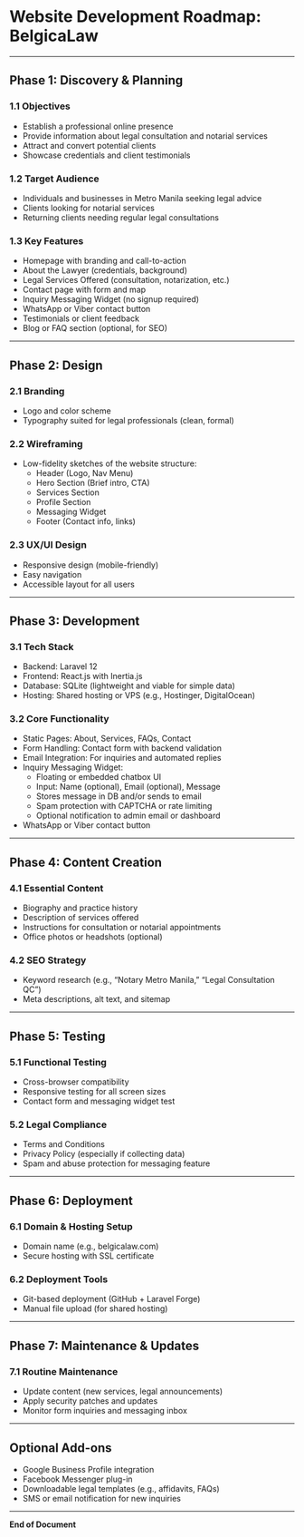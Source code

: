 # Website Development Roadmap: BelgicaLaw

---

## Phase 1: Discovery & Planning

### 1.1 Objectives
- Establish a professional online presence
- Provide information about legal consultation and notarial services
- Attract and convert potential clients
- Showcase credentials and client testimonials

### 1.2 Target Audience
- Individuals and businesses in Metro Manila seeking legal advice
- Clients looking for notarial services
- Returning clients needing regular legal consultations

### 1.3 Key Features
- Homepage with branding and call-to-action
- About the Lawyer (credentials, background)
- Legal Services Offered (consultation, notarization, etc.)
- Contact page with form and map
- Inquiry Messaging Widget (no signup required)
- WhatsApp or Viber contact button
- Testimonials or client feedback
- Blog or FAQ section (optional, for SEO)

---

## Phase 2: Design

### 2.1 Branding
- Logo and color scheme
- Typography suited for legal professionals (clean, formal)

### 2.2 Wireframing
- Low-fidelity sketches of the website structure:
  - Header (Logo, Nav Menu)
  - Hero Section (Brief intro, CTA)
  - Services Section
  - Profile Section
  - Messaging Widget
  - Footer (Contact info, links)

### 2.3 UX/UI Design
- Responsive design (mobile-friendly)
- Easy navigation
- Accessible layout for all users

---

## Phase 3: Development

### 3.1 Tech Stack
- Backend: Laravel 12
- Frontend: React.js with Inertia.js
- Database: SQLite (lightweight and viable for simple data)
- Hosting: Shared hosting or VPS (e.g., Hostinger, DigitalOcean)

### 3.2 Core Functionality
- Static Pages: About, Services, FAQs, Contact
- Form Handling: Contact form with backend validation
- Email Integration: For inquiries and automated replies
- Inquiry Messaging Widget:
  - Floating or embedded chatbox UI
  - Input: Name (optional), Email (optional), Message
  - Stores message in DB and/or sends to email
  - Spam protection with CAPTCHA or rate limiting
  - Optional notification to admin email or dashboard
- WhatsApp or Viber contact button

---

## Phase 4: Content Creation

### 4.1 Essential Content
- Biography and practice history
- Description of services offered
- Instructions for consultation or notarial appointments
- Office photos or headshots (optional)

### 4.2 SEO Strategy
- Keyword research (e.g., “Notary Metro Manila,” “Legal Consultation QC”)
- Meta descriptions, alt text, and sitemap

---

## Phase 5: Testing

### 5.1 Functional Testing
- Cross-browser compatibility
- Responsive testing for all screen sizes
- Contact form and messaging widget test

### 5.2 Legal Compliance
- Terms and Conditions
- Privacy Policy (especially if collecting data)
- Spam and abuse protection for messaging feature

---

## Phase 6: Deployment

### 6.1 Domain & Hosting Setup
- Domain name (e.g., belgicalaw.com)
- Secure hosting with SSL certificate

### 6.2 Deployment Tools
- Git-based deployment (GitHub + Laravel Forge)
- Manual file upload (for shared hosting)

---

## Phase 7: Maintenance & Updates

### 7.1 Routine Maintenance
- Update content (new services, legal announcements)
- Apply security patches and updates
- Monitor form inquiries and messaging inbox

---

## Optional Add-ons
- Google Business Profile integration
- Facebook Messenger plug-in
- Downloadable legal templates (e.g., affidavits, FAQs)
- SMS or email notification for new inquiries

---

**End of Document**
